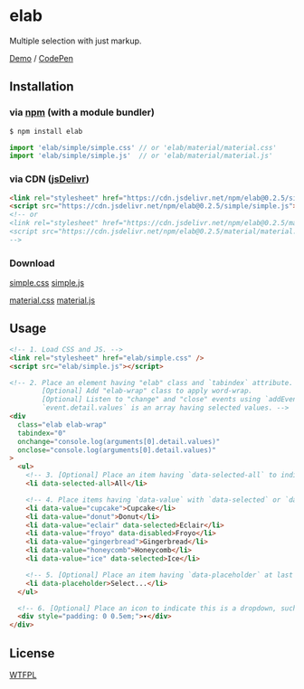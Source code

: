 # elab

Multiple selection with just markup.

[Demo](https://luncheon.github.io/elab/index.html) / [CodePen](https://codepen.io/luncheon/pen/qBqQMjg)

## Installation

### via [npm](https://www.npmjs.com/package/elab) (with a module bundler)

```sh
$ npm install elab
```

```js
import 'elab/simple/simple.css' // or 'elab/material/material.css'
import 'elab/simple/simple.js'  // or 'elab/material/material.js'
```

### via CDN ([jsDelivr](https://www.jsdelivr.com/package/npm/elab))

```html
<link rel="stylesheet" href="https://cdn.jsdelivr.net/npm/elab@0.2.5/simple/simple.css" />
<script src="https://cdn.jsdelivr.net/npm/elab@0.2.5/simple/simple.js"></script>
<!-- or
<link rel="stylesheet" href="https://cdn.jsdelivr.net/npm/elab@0.2.5/material/material.css" />
<script src="https://cdn.jsdelivr.net/npm/elab@0.2.5/material/material.js"></script>
-->
```

### Download

[simple.css](https://cdn.jsdelivr.net/npm/elab@0.2.5/simple/simple.css)
[simple.js](https://cdn.jsdelivr.net/npm/elab@0.2.5/simple/simple.js)

[material.css](https://cdn.jsdelivr.net/npm/elab@0.2.5/material/material.css)
[material.js](https://cdn.jsdelivr.net/npm/elab@0.2.5/material/material.js)

## Usage

```html
<!-- 1. Load CSS and JS. -->
<link rel="stylesheet" href="elab/simple.css" />
<script src="elab/simple.js"></script>

<!-- 2. Place an element having "elab" class and `tabindex` attribute.
        [Optional] Add "elab-wrap" class to apply word-wrap.
        [Optional] Listen to "change" and "close" events using `addEventListener()` or `on-` attributes.
        `event.detail.values` is an array having selected values. -->
<div
  class="elab elab-wrap"
  tabindex="0"
  onchange="console.log(arguments[0].detail.values)"
  onclose="console.log(arguments[0].detail.values)"
>
  <ul>
    <!-- 3. [Optional] Place an item having `data-selected-all` to indicate or toggle all items. -->
    <li data-selected-all>All</li>

    <!-- 4. Place items having `data-value` with `data-selected` or `data-disabled` as appropriate. -->
    <li data-value="cupcake">Cupcake</li>
    <li data-value="donut">Donut</li>
    <li data-value="eclair" data-selected>Eclair</li>
    <li data-value="froyo" data-disabled>Froyo</li>
    <li data-value="gingerbread">Gingerbread</li>
    <li data-value="honeycomb">Honeycomb</li>
    <li data-value="ice" data-selected>Ice</li>

    <!-- 5. [Optional] Place an item having `data-placeholder` at last to display the placeholder. -->
    <li data-placeholder>Select...</li>
  </ul>

  <!-- 6. [Optional] Place an icon to indicate this is a dropdown, such as "▾". -->
  <div style="padding: 0 0.5em;">▾</div>
</div>
```

## License

[WTFPL](http://www.wtfpl.net)
